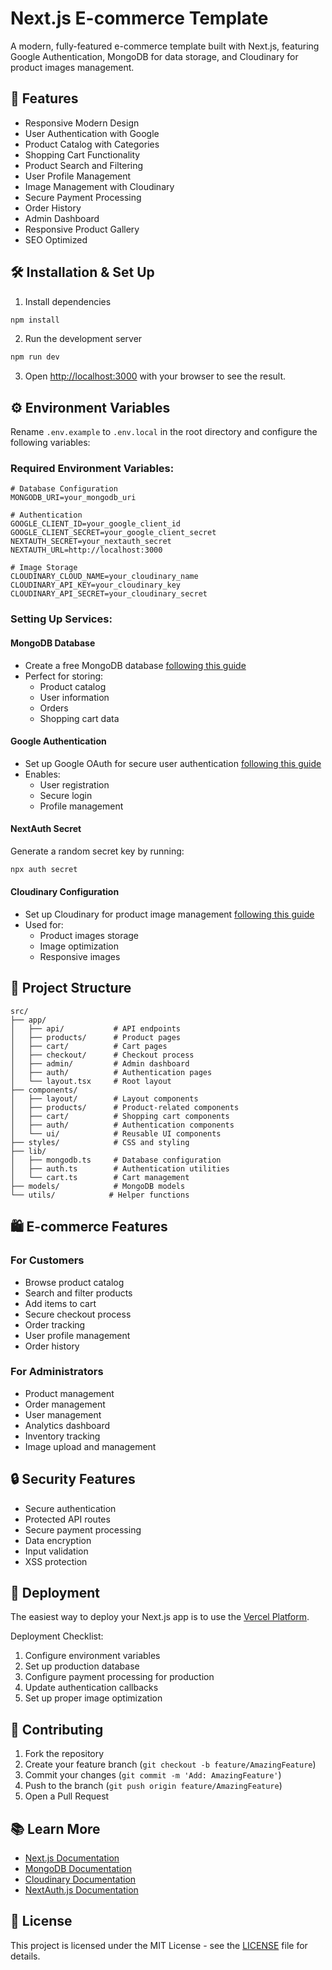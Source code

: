 # Next.js E-commerce Template

A modern, fully-featured e-commerce template built with Next.js, featuring Google Authentication, MongoDB for data storage, and Cloudinary for product images management.

## 🚀 Features
- Responsive Modern Design
- User Authentication with Google
- Product Catalog with Categories
- Shopping Cart Functionality
- Product Search and Filtering
- User Profile Management
- Image Management with Cloudinary
- Secure Payment Processing
- Order History
- Admin Dashboard
- Responsive Product Gallery
- SEO Optimized

## 🛠 Installation & Set Up

1. Install dependencies
```bash
npm install
```

2. Run the development server
```bash
npm run dev
```

3. Open [http://localhost:3000](http://localhost:3000) with your browser to see the result.

## ⚙️ Environment Variables

Rename `.env.example` to `.env.local` in the root directory and configure the following variables:

### Required Environment Variables:
```env
# Database Configuration
MONGODB_URI=your_mongodb_uri

# Authentication
GOOGLE_CLIENT_ID=your_google_client_id
GOOGLE_CLIENT_SECRET=your_google_client_secret
NEXTAUTH_SECRET=your_nextauth_secret
NEXTAUTH_URL=http://localhost:3000

# Image Storage
CLOUDINARY_CLOUD_NAME=your_cloudinary_name
CLOUDINARY_API_KEY=your_cloudinary_key
CLOUDINARY_API_SECRET=your_cloudinary_secret
```

### Setting Up Services:

#### MongoDB Database
- Create a free MongoDB database [following this guide](https://www.mongodb.com/resources/products/fundamentals/create-database)
- Perfect for storing:
  - Product catalog
  - User information
  - Orders
  - Shopping cart data

#### Google Authentication
- Set up Google OAuth for secure user authentication [following this guide](https://developers.google.com/identity/protocols/oauth2)
- Enables:
  - User registration
  - Secure login
  - Profile management

#### NextAuth Secret
Generate a random secret key by running:
```bash
npx auth secret
```

#### Cloudinary Configuration
- Set up Cloudinary for product image management [following this guide](https://cloudinary.com/documentation/cloudinary_credentials_tutorial)
- Used for:
  - Product images storage
  - Image optimization
  - Responsive images

## 📁 Project Structure
```
src/
├── app/              
│   ├── api/           # API endpoints
│   ├── products/      # Product pages
│   ├── cart/          # Cart pages
│   ├── checkout/      # Checkout process
│   ├── admin/         # Admin dashboard
│   ├── auth/          # Authentication pages
│   └── layout.tsx     # Root layout
├── components/    
│   ├── layout/        # Layout components
│   ├── products/      # Product-related components
│   ├── cart/          # Shopping cart components
│   ├── auth/          # Authentication components
│   └── ui/            # Reusable UI components
├── styles/            # CSS and styling
├── lib/              
│   ├── mongodb.ts     # Database configuration
│   ├── auth.ts        # Authentication utilities
│   └── cart.ts        # Cart management
├── models/            # MongoDB models
└── utils/            # Helper functions
```

## 🛍️ E-commerce Features

### For Customers
- Browse product catalog
- Search and filter products
- Add items to cart
- Secure checkout process
- Order tracking
- User profile management
- Order history

### For Administrators
- Product management
- Order management
- User management
- Analytics dashboard
- Inventory tracking
- Image upload and management

## 🔒 Security Features
- Secure authentication
- Protected API routes
- Secure payment processing
- Data encryption
- Input validation
- XSS protection

## 🚀 Deployment

The easiest way to deploy your Next.js app is to use the [Vercel Platform](https://vercel.com/new?utm_medium=default-template&filter=next.js&utm_source=create-next-app&utm_campaign=create-next-app-readme).

Deployment Checklist:
1. Configure environment variables
2. Set up production database
3. Configure payment processing for production
4. Update authentication callbacks
5. Set up proper image optimization

## 🤝 Contributing
1. Fork the repository
2. Create your feature branch (`git checkout -b feature/AmazingFeature`)
3. Commit your changes (`git commit -m 'Add: AmazingFeature'`)
4. Push to the branch (`git push origin feature/AmazingFeature`)
5. Open a Pull Request

## 📚 Learn More
- [Next.js Documentation](https://nextjs.org/docs)
- [MongoDB Documentation](https://docs.mongodb.com/)
- [Cloudinary Documentation](https://cloudinary.com/documentation)
- [NextAuth.js Documentation](https://next-auth.js.org/)

## 📝 License
This project is licensed under the MIT License - see the [LICENSE](LICENSE) file for details.

